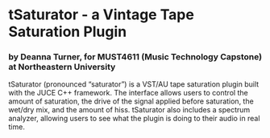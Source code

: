 # tSaturator - a Vintage Tape Saturation Plugin

### by Deanna Turner, for MUST4611 (Music Technology Capstone) at Northeastern University
tSaturator (pronounced “saturator”) is a VST/AU tape saturation plugin built with the JUCE C++ framework. The interface allows users to control the amount of saturation, the drive of the signal applied before saturation, the wet/dry mix, and the amount of hiss. tSaturator also includes a spectrum analyzer, allowing users to see what the plugin is doing to their audio in real time.


